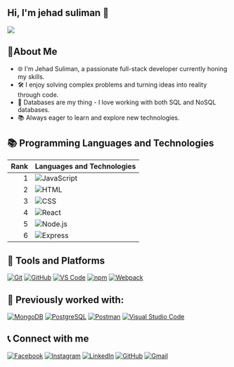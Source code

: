 ## Hi, I'm jehad suliman 👋
<img src="https://i.pinimg.com/736x/45/99/32/459932b5f4724cd15843fae94d214f5b.jpg"/>

## 🌱About Me 

- 🌐 I'm Jehad Suliman, a passionate full-stack developer currently honing my skills.
- 🛠 I enjoy solving complex problems and turning ideas into reality through code.
- 💾 Databases are my thing - I love working with both SQL and NoSQL databases.
- 📚 Always eager to learn and explore new technologies.

## 📚 Programming Languages and Technologies

| Rank | Languages and Technologies |
|-----:|----------------------------|
|     1| ![JavaScript](https://img.shields.io/badge/JavaScript-F7DF1E?style=for-the-badge&logo=javascript&logoColor=black) |
|     2| ![HTML](https://img.shields.io/badge/HTML5-E34F26?style=for-the-badge&logo=html5&logoColor=white) |
|     3| ![CSS](https://img.shields.io/badge/CSS3-1572B6?style=for-the-badge&logo=css3&logoColor=white) |
|     4| ![React](https://img.shields.io/badge/React-61DAFB?style=for-the-badge&logo=react&logoColor=black) |
|     5| ![Node.js](https://img.shields.io/badge/Node.js-339933?style=for-the-badge&logo=nodedotjs&logoColor=white) |
|     6| ![Express](https://img.shields.io/badge/Express.js-000000?style=for-the-badge&logo=express&logoColor=white) |

## 🔧 Tools and Platforms

[![Git](https://img.shields.io/badge/Git-F05032?style=for-the-badge&logo=git&logoColor=white)](https://git-scm.com/)
[![GitHub](https://img.shields.io/badge/GitHub-181717?style=for-the-badge&logo=github&logoColor=white)](https://github.com/)
[![VS Code](https://img.shields.io/badge/VS_Code-0078D4?style=for-the-badge&logo=visual-studio-code&logoColor=white)](https://code.visualstudio.com/)
[![npm](https://img.shields.io/badge/npm-CB3837?style=for-the-badge&logo=npm&logoColor=white)](https://www.npmjs.com/)
[![Webpack](https://img.shields.io/badge/Webpack-8DD6F9?style=for-the-badge&logo=webpack&logoColor=black)](https://webpack.js.org/)



## 👷 Previously worked with: 

[![MongoDB](https://img.shields.io/badge/MongoDB-47A248?style=for-the-badge&logo=mongodb&logoColor=white)](https://www.mongodb.com/)
[![PostgreSQL](https://img.shields.io/badge/PostgreSQL-336791?style=for-the-badge&logo=postgresql&logoColor=white)](https://www.postgresql.org/)
[![Postman](https://img.shields.io/badge/Postman-FF6C37?style=for-the-badge&logo=postman&logoColor=white)](https://www.postman.com/)
[![Visual Studio Code](https://img.shields.io/badge/Visual_Studio_Code-0078D4?style=for-the-badge&logo=visual-studio-code&logoColor=white)](https://code.visualstudio.com/)

## 📞 Connect with me


[![Facebook](https://img.shields.io/badge/Facebook-1877F2?style=for-the-badge&logo=facebook&logoColor=white)](https://www.facebook.com/jehadmmm/)
[![Instagram](https://img.shields.io/badge/Instagram-E4405F?style=for-the-badge&logo=instagram&logoColor=white)](https://www.instagram.com/jehad_.suliman/)
[![LinkedIn](https://img.shields.io/badge/LinkedIn-0077B5?style=for-the-badge&logo=linkedin&logoColor=white)](https://www.linkedin.com/in/jehadsuliman/)
[![GitHub](https://img.shields.io/badge/GitHub-181717?style=for-the-badge&logo=github&logoColor=white)](https://github.com/jehadsuliman)
[![Gmail](https://img.shields.io/badge/Gmail-D14836?style=for-the-badge&logo=gmail&logoColor=white)](mailto:jehad.msuliman@gmail.com)


